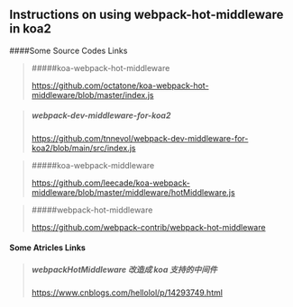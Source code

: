 ## Instructions on using webpack-hot-middleware in koa2

####Some Source Codes Links

> #####koa-webpack-hot-middleware
>
> https://github.com/octatone/koa-webpack-hot-middleware/blob/master/index.js

> ##### webpack-dev-middleware-for-koa2
>
> https://github.com/tnnevol/webpack-dev-middleware-for-koa2/blob/main/src/index.js

> #####koa-webpack-middleware
>
> https://github.com/leecade/koa-webpack-middleware/blob/master/middleware/hotMiddleware.js

> #####webpack-hot-middleware
>
> https://github.com/webpack-contrib/webpack-hot-middleware

#### Some Atricles Links

> ##### webpackHotMiddleware 改造成 koa 支持的中间件
>
> https://www.cnblogs.com/hellolol/p/14293749.html

